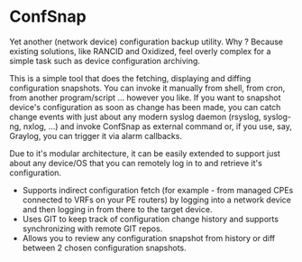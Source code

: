 # ConfSnap
Yet another (network device) configuration backup utility. Why ? Because existing solutions, like RANCID and Oxidized, feel overly complex for a simple task such as device configuration archiving.

This is a simple tool that does the fetching, displaying and diffing configuration snapshots. You can invoke it manually from shell, from cron, from another program/script ... however you like.
If you want to snapshot device's configuration as soon as change has been made, you can catch change events with just about any modern syslog daemon (rsyslog, syslog-ng, nxlog, ...) and invoke ConfSnap as external command or, if you use, say, Graylog, you can trigger it via alarm callbacks.

Due to it's modular architecture, it can be easily extended to support just about any device/OS that you can remotely log in to and retrieve it's configuration.

* Supports indirect configuration fetch (for example - from managed CPEs connected to VRFs on your PE routers) by logging into a network device and then logging in from there to the target device.
* Uses GIT to keep track of configuration change history and supports synchronizing with remote GIT repos.
* Allows you to review any configuration snapshot from history or diff between 2 chosen configuration snapshots.
